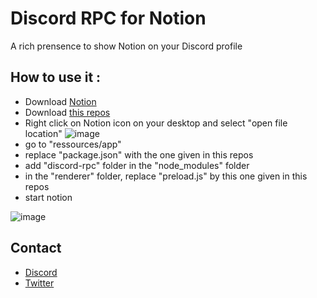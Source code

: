 # Discord RPC for Notion
A rich prensence to show Notion on your Discord profile

## How to use it :
- Download [Notion](https://www.notion.so/desktop)
- Download [this repos](https://github.com/Mizari-W/Discord-RPC-for-Notion/archive/refs/heads/main.zip)
- Right click on Notion icon on your desktop and select "open file location"
![image](https://user-images.githubusercontent.com/39090431/150648462-067e583e-adb5-473f-8f8b-f32095a6686d.png)
- go to "ressources/app"
- replace "package.json" with the one given in this repos
- add "discord-rpc" folder in the "node_modules" folder
- in the "renderer" folder, replace "preload.js" by this one given in this repos
- start notion

![image](https://user-images.githubusercontent.com/39090431/164551243-636deca9-c216-47d6-afd7-127e86f1f610.png)
## Contact
- [Discord](https://discord.gg/neWSxF6)
- [Twitter](https://twitter.com/Mizari_W)
